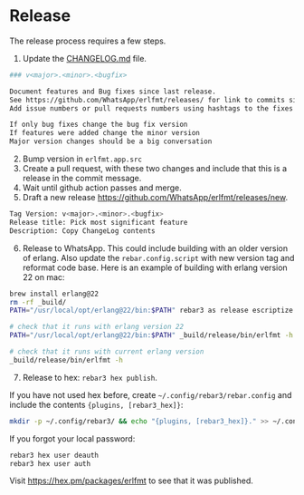 # Release

The release process requires a few steps.

1. Update the [CHANGELOG.md](https://github.com/WhatsApp/erlfmt/blob/main/CHANGELOG.md) file.

```sh
### v<major>.<minor>.<bugfix>

Document features and Bug fixes since last release.
See https://github.com/WhatsApp/erlfmt/releases/ for link to commits since last release.
Add issue numbers or pull requests numbers using hashtags to the fixes and features

If only bug fixes change the bug fix version
If features were added change the minor version
Major version changes should be a big conversation
```

2. Bump version in `erlfmt.app.src`
3. Create a pull request, with these two changes and include that this is a release in the commit message.
4. Wait until github action passes and merge.
5. Draft a new release https://github.com/WhatsApp/erlfmt/releases/new.

```sh
Tag Version: v<major>.<minor>.<bugfix>
Release title: Pick most significant feature
Description: Copy ChangeLog contents
```

6. Release to WhatsApp.
   This could include building with an older version of erlang.
   Also update the `rebar.config.script` with new version tag and reformat code base.
   Here is an example of building with erlang version 22 on mac:

```bash
brew install erlang@22
rm -rf _build/
PATH="/usr/local/opt/erlang@22/bin:$PATH" rebar3 as release escriptize

# check that it runs with erlang version 22
PATH="/usr/local/opt/erlang@22/bin:$PATH" _build/release/bin/erlfmt -h

# check that it runs with current erlang version
_build/release/bin/erlfmt -h
```

7. Release to hex: `rebar3 hex publish`.

If you have not used hex before, create `~/.config/rebar3/rebar.config` and include the contents `{plugins, [rebar3_hex]}`:

```bash
mkdir -p ~/.config/rebar3/ && echo "{plugins, [rebar3_hex]}." >> ~/.config/rebar3/rebar.config
```

If you forgot your local password:

```bash
rebar3 hex user deauth
rebar3 hex user auth
```

Visit https://hex.pm/packages/erlfmt to see that it was published.
